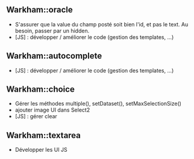 ## Warkham::oracle

- S'assurer que la value du champ posté soit bien l'id, et pas le text. Au besoin, passer par un hidden.
- [JS] : développer / améliorer le code (gestion des templates, ...)

## Warkham::autocomplete

- [JS] : développer / améliorer le code (gestion des templates, ...)

## Warkham::choice

- Gérer les méthodes multiple(), setDataset(), setMaxSelectionSize()
- ajouter image UI dans Select2
- [JS] : gérer clear

## Warkham::textarea

- Développer les UI JS

